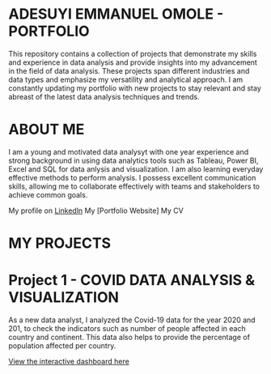 # ADESUYI EMMANUEL OMOLE - PORTFOLIO
This repository contains a collection of projects that demonstrate my skills and experience in data analysis and provide insights into my advancement in the field of data analysis. These projects span different industries and data types and emphasize my versatility and analytical approach. I am constantly updating my portfolio with new projects to stay relevant and stay abreast of the latest data analysis techniques and trends.

# ABOUT ME
I am a young and motivated data analysyt with one year experience and strong background in using data analytics tools such as Tableau, Power BI, Excel and SQL for data anlysis and visualization. I am also learning everyday effective methods to perform analysis. I possess excellent communication skills, allowing me to collaborate effectively with teams and stakeholders to achieve common goals. 

My profile on [Linkedln](https://www.linkedin.com/in/adesuyiemmanuelomole/)
My [Portfolio Website]
My CV

# MY PROJECTS
# Project 1 - COVID DATA ANALYSIS & VISUALIZATION 
As a new data analyst, I analyzed the Covid-19 data for the year 2020 and 201, to check the indicators such as number of people affected in each country and continent. This data also helps to provide the percentage of population affected per country.

[View the interactive dashboard here](https://public.tableau.com/app/profile/adesuyi.emmanuel.omole/viz/CovidDataVisualization_16934282535960/Dashboard1?publish=yes)


